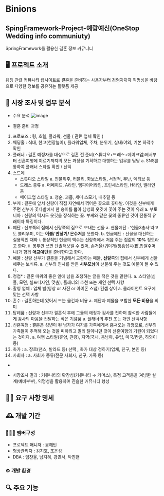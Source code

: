 # Binions

## SpingFramework-Project-예랑예신(OneStop Wedding info communiuty)
SpringFramework를 활용한 결혼 정보 커뮤니티

## 🖥️ 프로젝트 소개
웨딩 관련 커뮤니티 웹사이트로
결혼을 준비하는 사용자부터 경험자까지
익명성을 바탕으로 다양한 정보를 공유하는 플랫폼 제공
<br>

## 📝 시장 조사 및 업무 분석
- 수요 분석
![image](https://github.com/Team-Binions/Team-Binions/assets/152046800/7806610c-0404-41e3-aef9-fc956bc56689)

- 결혼 준비 과정

1. 프로포즈 : 링, 호텔, 플라워, 선물 ( 관련 업체 확인 )
2. 웨딩홀 : 식대, 천고(천장높이), 플라워업체, 주차, 분위기, 실내/야외, 기본 하객수 확인
3. 플래너 : 결혼 예정자를 대상으로 결혼 전 준비(스튜디오+드레스+메이크업)에서부터 신혼여행에 이르기까지의 모든 과정을 기획하고 대행하는 업무를 담당
    a. SNS를 통하여 플래너 스타일 확인 / 선택
4. 스드메 
    - 스튜디오 스타일
        a. 인물위주, 러블리, 화보스타일, 서정적, 무난, 엑티브 등
    - 드레스 종류
        a. 머메이드, A라인, 엠파이어라인, 프린세스라인, H라인, 벨라인 등
    - 메이크업 스타일
        a. 청순, 과즙, 세미 스모키, 내추럴 등
5. 부케 : 결혼에 앞서 신랑이 직접 자연에서 꺾어온 꽃으로 꽃다발. 이것을 신부에게 주면 신부가 꽃다발에서 한 송이를 뽑아 남성의 옷깃에 꽃아 주는 것이 유래
    a. 부토니아 : 신랑의 턱시도 옷깃을 장식하는 꽃. 부케와 같은 꽃의 종류인 것이 전통적 유래이자 특징이다.
6. 예단 : 신부쪽의 집에서 신랑쪽의 집으로 보내는 선물
    a. 현물예단 : ‘현물3총사’라고도 불리우며, 이는 **이불/ 반상기/ 은수저**를 뜻한다.
    b. 현금예단 : 선물을 대신하는 실용적인 재화
        ⅰ. 통상적인 현금의 액수는 신랑측에서 처음 주는 집값의 **10%** 정도라고 한다.
        ⅱ. 봉투만 쓰면 단촐해보일 수 있어, 손거울/귀이개/청홍잡곡(팥,찹쌀주머니)과 함께 **애교예단**을 준비한다고 한다.
7. 예물 : 신랑 신부가 결혼을 기념해서 교환하는 패물, **신랑**쪽의 집에서 신부에게 선물해주는 보석류. 
    a. 신부의 인사를 받은 **시부모님**이 선물해 주는 것도 예물이 될 수 있다.
8. 청첩* : 결혼 따위의 좋은 일에 남을 초청하는 글을 적은 것을 말한다.
    a. 스타일(심플, 모던, 셀프디자인, 맞춤), 플래너의 추천 또는 개인 선택 사항
9. 촬영 업체 : 업체 별(영상 or 사진  or 아이폰 스냅) 컨셉 상이 
    a. 클라이언트 요구에 맞는 선택 사항
10. 혼수 : 결혼하는데 있어서 드는 물건과 비용
    a. 예단과 예물을 포함한 **모든 비용**을 의미
11. 답례품 : 신랑과 신부가 결혼식 후에 그들의 애정과 감사를 전하며 참석한 사람들에게 감사의 마음을 전달하는 작은 기념품 
    a. 플래너의 추천 또는 개인 선택사항
12. 신혼여행 : 결혼은 성년이 된 남자가 여자를 가족에게서 훔쳐오는 과정으로, 신부의 가족들이 추적해 오는 것을 피하려고 멀리 달아나던 것이 신혼여행의 기원이 되었다는 것이다.
    a. 여행 스타일(휴양, 관광), 지역(국내, 동남아, 유럽, 미국/칸쿤, 하와이 등)
13. 축가 : 
    a. 장르(댄스, 발라드 등) 선택 , 축가 대상 정하기(업체, 친구, 본인 등)
14. 사회자 :
    a. 사회자 종류(전문 사회자, 친구, 가족 등)

- 


 - 시장조사 결과 : 커뮤니티의 확장성(커뮤니티 → 커머스), 특정 고객층을 겨냥한 설계(예비부부), 익명성을 활용하여 진솔한 커뮤니티 형성
## 🙋‍♂ 요구 사항 명세

## 🕰️ 개발 기간


### 🧑‍🤝‍🧑 멤버구성
- 프로젝트 매니저 : 윤해빈
- 형상관리자     : 김지호, 조은성
- DBA         : 임찬울, 남지혜, 강민서, 박진현

### ⚙️ 개발 환경


## 🔍 주요 기능
## 

